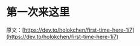 # 第一次来这里

原文：[https://dev.to/holokchen/first-time-here-1i7](https://dev.to/holokchen/first-time-here-1i7)